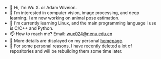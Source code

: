 - 👋 Hi, I’m Wu X. or Adam Wiveion.
- 👀 I’m interested in computer vision, image processing, and deep learning. I am now working on animal pose estimation.
- :memo: I'm currently learning Linux, and the main programming language I use is C/C++ and Python.
- 📫 How to reach me? Email: wux024@nenu.edu.cn
- :pushpin: More details are displayed on my personal [homepage](https://wux024.github.io).
- :pushpin: For some personal reasons, I have recently deleted a lot of repositories and will be rebuilding them some time later.
<!---
wux024/wux024 is a ✨ special ✨ repository because its `README.md` (this file) appears on your GitHub profile.
You can click the Preview link to take a look at your changes.
--->
